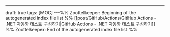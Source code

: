 ---
draft: true
tags: [MOC]
---%% Zoottelkeeper: Beginning of the autogenerated index file list  %%
 [[post/GitHub/Actions/GitHub Actions - .NET 자동화 테스트 구성하기|GitHub Actions - .NET 자동화 테스트 구성하기]]
%% Zoottelkeeper: End of the autogenerated index file list  %%
